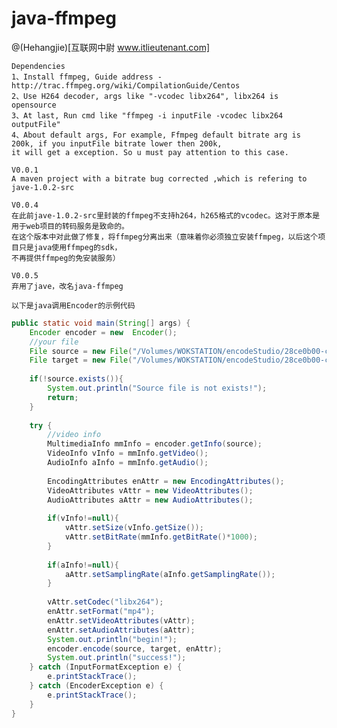 # java-ffmpeg
@(Hehangjie)[互联网中尉 www.itlieutenant.com]

    Dependencies
    1、Install ffmpeg, Guide address - http://trac.ffmpeg.org/wiki/CompilationGuide/Centos
    2、Use H264 decoder, args like "-vcodec libx264", libx264 is opensource
    3、At last, Run cmd like "ffmpeg -i inputFile -vcodec libx264 outputFile"
    4、About default args, For example, Ffmpeg default bitrate arg is 200k, if you inputFile bitrate lower then 200k, 
    it will get a exception. So u must pay attention to this case.
    
    V0.0.1
    A maven project with a bitrate bug corrected ,which is refering to jave-1.0.2-src
    
    V0.0.4 
    在此前jave-1.0.2-src里封装的ffmpeg不支持h264，h265格式的vcodec。这对于原本是用于web项目的转码服务是致命的。
    在这个版本中对此做了修复，将ffmpeg分离出来（意味着你必须独立安装ffmpeg，以后这个项目只是java使用ffmpeg的sdk，
    不再提供ffmpeg的免安装服务）
    
    V0.0.5
    弃用了jave，改名java-ffmpeg
    
    以下是java调用Encoder的示例代码

```` java
public static void main(String[] args) {
	Encoder encoder = new  Encoder();
	//your file 
	File source = new File("/Volumes/WOKSTATION/encodeStudio/28ce0b00-c0be-4710-a893-ba6e45374c94.wmv");
	File target = new File("/Volumes/WOKSTATION/encodeStudio/28ce0b00-c0be-4710-a893-ba6e45374c94.mp4");
	
	if(!source.exists()){
		System.out.println("Source file is not exists!");
		return;
	}
	
	try {
		//video info
		MultimediaInfo mmInfo = encoder.getInfo(source);
		VideoInfo vInfo = mmInfo.getVideo();
		AudioInfo aInfo = mmInfo.getAudio();
		
		EncodingAttributes enAttr = new EncodingAttributes(); 
		VideoAttributes vAttr = new VideoAttributes();
		AudioAttributes aAttr = new AudioAttributes();
		
		if(vInfo!=null){
			vAttr.setSize(vInfo.getSize());
			vAttr.setBitRate(mmInfo.getBitRate()*1000);
		}
		
		if(aInfo!=null){
			aAttr.setSamplingRate(aInfo.getSamplingRate());
		}
		
		vAttr.setCodec("libx264");
		enAttr.setFormat("mp4");
		enAttr.setVideoAttributes(vAttr);
		enAttr.setAudioAttributes(aAttr);
		System.out.println("begin!");
		encoder.encode(source, target, enAttr);
		System.out.println("success!");
	} catch (InputFormatException e) {
		e.printStackTrace();
	} catch (EncoderException e) {
		e.printStackTrace();
	}
}
````

